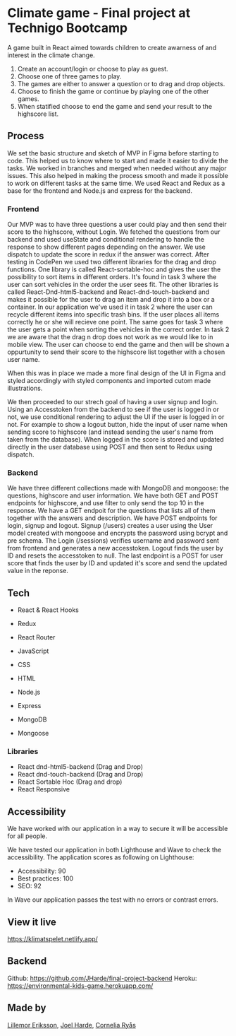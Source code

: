 # Climate game - Final project at Technigo Bootcamp

A game built in React aimed towards children to create awarness of and interest in the climate change.

1. Create an account/login or choose to play as guest.
2. Choose one of three games to play.
3. The games are either to answer a question or to drag and drop objects.
4. Choose to finish the game or continue by playing one of the other games.
5. When statified choose to end the game and send your result to the highscore list.

## Process

We set the basic structure and sketch of MVP in Figma before starting to code. This helped us to know where to start and made it easier to divide the tasks.
We worked in branches and merged when needed without any major issues. This also helped in making the process smooth and made it possible to work on different tasks at the same time. We used React and Redux as a base for the frontend and Node.js and express for the backend.

### Frontend

Our MVP was to have three questions a user could play and then send their score to the highscore, without Login.
We fetched the questions from our backend and used useState and conditional rendering to handle the response to show different pages depending on the answer.
We use dispatch to update the score in redux if the answer was correct.
After testing in CodePen we used two different libraries for the drag and drop functions. One library is called React-sortable-hoc and
gives the user the possibility to sort items in different orders. It's found in task 3 where the user can
sort vehicles in the order the user sees fit. The other libraries is called React-Dnd-html5-backend and React-dnd-touch-backend and
makes it possible for the user to drag an item and drop it into a box or a container. In our application we've used it in task 2
where the user can recycle different items into specific trash bins. If the user places all items correctly he or she will recieve one point. The same goes for task 3 where the user gets a point when sorting the vehicles in the correct order.
In task 2 we are aware that the drag n drop does not work as we would like to in mobile view.
The user can choose to end the game and then will be shown a oppurtunity to send their score to the highscore list together with a chosen user name.

When this was in place we made a more final design of the UI in Figma and styled accordingly with styled components and imported cutom made illustrations.

We then proceeded to our strech goal of having a user signup and login. Using an Accesstoken from the backend to see if the user is logged in or not, we use conditional rendering to adjust the UI if the user is logged in or not. For example to show a logout button, hide the input of user name when sending score to highscore (and instead sending the user's name from taken from the database). When logged in the score is stored and updated directly in the user database using POST and then sent to Redux using dispatch.

### Backend

We have three different collections made with MongoDB and mongoose: the questions, highscore and user information.
We have both GET and POST endpoints for highscore, and use filter to only send the top 10 in the response.
We have a GET endpoit for the questions that lists all of them together with the answers and description.
We have POST endpoints for login, signup and logout. Signup (/users) creates a user using the User model created with mongoose and encrypts the password using bcrypt and pre schema. The Login (/sessions) verifies username and password sent from frontend and generates a new accesstoken. Logout finds the user by ID and resets the accesstoken to null. The last endpoint is a POST for user score that finds the user by ID and updated it's score and send the updated value in the reponse.

## Tech

- React & React Hooks
- Redux
- React Router
- JavaScript
- CSS
- HTML

- Node.js
- Express
- MongoDB
- Mongoose

### Libraries

- React dnd-html5-backend (Drag and Drop)
- React dnd-touch-backend (Drag and Drop)
- React Sortable Hoc (Drag and drop)
- React Responsive

## Accessibility

We have worked with our application in a way to secure it will be accessible for all people.

We have tested our application in both Lighthouse and Wave to check the accessibility. The application scores
as following on Lighthouse:

- Accessibility: 90
- Best practices: 100
- SEO: 92

In Wave our application passes the test with no errors or contrast errors.

## View it live

https://klimatspelet.netlify.app/

## Backend

Github: https://github.com/JHarde/final-project-backend
Heroku: https://environmental-kids-game.herokuapp.com/

## Made by

[Lillemor Eriksson](https://github.com/LillanEriksson), [Joel Harde](https://github.com/JHarde), [Cornelia Ryås](https://github.com/Corneliaryas)
